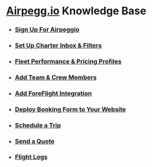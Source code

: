 # [Airpegg.io](https://airpegg.io) Knowledge Base

- ### [Sign Up For Airpeggio](sign-up)
- ### [Set Up Charter Inbox & Filters](charter-inbox-filter)
- ### [Fleet Performance & Pricing Profiles](fleet-performance-pricing-profiles)
- ### [Add Team & Crew Members](team-crew-members)
- ### [Add ForeFlight Integration](foreflight-integration)
- ### [Deploy Booking Form to Your Website](booking-form)
- ### [Schedule a Trip](schedule-trip)
- ### [Send a Quote](send-quote)
- ### [Flight Logs](flight-logs)
